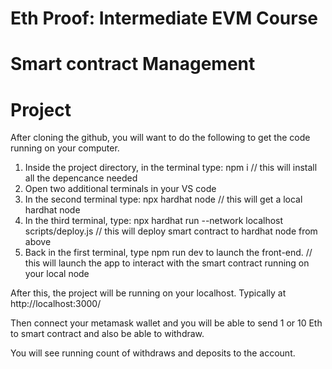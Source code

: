 # Eth Proof: Intermediate EVM Course 
# Smart contract Management 
# Project

After cloning the github, you will want to do the following to get the code running on your computer.

1. Inside the project directory, in the terminal type: npm i  // this will install all the depencance needed 
2. Open two additional terminals in your VS code
3. In the second terminal type: npx hardhat node  // this will get a local hardhat node
4. In the third terminal, type: npx hardhat run --network localhost scripts/deploy.js // this will deploy smart contract to hardhat node from above
5. Back in the first terminal, type npm run dev to launch the front-end.  // this will launch the app to interact with the smart contract running on your local node

After this, the project will be running on your localhost. 
Typically at http://localhost:3000/

Then connect your metamask wallet and you will be able to send 1 or 10 Eth to smart contract and also be able to withdraw.

You will see running count of withdraws and deposits to the account.
